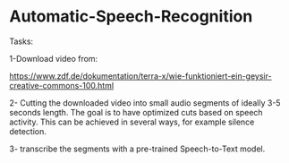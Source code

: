 # Automatic-Speech-Recognition
Tasks:

1-Download video from:

https://www.zdf.de/dokumentation/terra-x/wie-funktioniert-ein-geysir-creative-commons-100.html

2- Cutting the downloaded video into small audio segments of ideally 3-5 seconds length.
The goal is to have optimized cuts based on speech activity. This can be achieved in several ways, for
example silence detection.

3- transcribe the segments with a pre-trained Speech-to-Text model.
